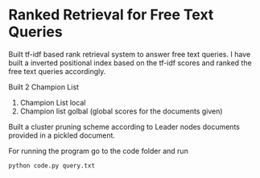 # Ranked Retrieval for Free Text Queries

Built tf-idf based rank retrieval system to answer free text queries. I have built a inverted positional index based on the tf-idf scores and ranked the free text queries accordingly. 

Built 2 Champion List
1. Champion List local
2. Champion list golbal (global scores for the documents given)

Built a cluster pruning scheme according to Leader nodes documents provided in a pickled document.

For running the program go to the code folder and run

```sh
python code.py query.txt
```
